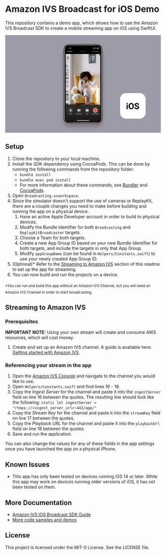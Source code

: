 # Amazon IVS Broadcast for iOS Demo

This repository contains a demo app, which shows how to use the Amazon IVS Broadcast SDK to create a mobile streaming app on iOS using SwiftUI.

<img src="app-screenshot.png" alt="An iPhone with the demo application running on the screen." />

## Setup

1. Clone the repository to your local machine.
2. Install the SDK dependency using CocoaPods. This can be done by running the following commands from the repository folder:
   * `bundle install`
   * `bundle exec pod install`
   * For more information about these commands, see [Bundler](https://bundler.io/) and [CocoaPods](https://guides.cocoapods.org/using/getting-started.html).
3. Open `Broadcasting.xcworkspace`.
4. Since the simulator doesn't support the use of cameras or ReplayKit, there are a couple changes you need to make before building and running the app on a physical device.
    1. Have an active Apple Developer account in order to build to physical devices.
    2. Modify the Bundle Identifier for both `Broadcasting` and `ReplayKitBroadcaster` targets.
    3. Choose a Team for both targets.
    4. Create a new App Group ID based on your new Bundle Identifier for both targets, and include the targets in only that App Group.
    5. Modify `appGroupName` (can be found in `Helpers/Constants.swift`) to use your newly created App Group ID.
5. (Optional)* Refer to the [Streaming to Amazon IVS](#streaming-to-amazon-ivs) section of this readme to set up the app for streaming.
6. You can now build and run the projects on a device.

<sub>*You can run and build this app without an Amazon IVS Channel, but you will need an Amazon IVS Channel in order to start broadcasting.</sub>

## Streaming to Amazon IVS

### Prerequisites

**IMPORTANT NOTE:** Using your own stream will create and consume AWS resources, which will cost money.

1. Create and set up an Amazon IVS channel. A guide is available here: [Getting started with Amazon IVS](https://docs.aws.amazon.com/ivs/latest/userguide/GSIVS.html).

### Referencing your stream in the app

1. Open the [Amazon IVS Console](https://console.aws.amazon.com/ivs) and navigate to the channel you would like to use.
2. Open `Helpers/Constants.swift` and find lines 16 - 18.
3. Copy the _Ingest Server_ for the channel and paste it into the `ingestServer` field on line 16 between the quotes. The resulting line should look like the following: `static let ingestServer = "rtmps://<ingest_server_url>:443/app/"`
4. Copy the _Stream Key_ for the channel and paste it into the `streamKey` field on line 17 between the quotes.
5. Copy the _Playback URL_ for the channel and paste it into the `playbackUrl` field on line 18 between the quotes.
6. Save and run the application.

You can also change the values for any of these fields in the app settings once you have launched the app on a physical iPhone.

## Known Issues
- This app has only been tested on devices running iOS 14 or later. While this app may work on devices running older versions of iOS, it has not been tested on them.

## More Documentation

+ [Amazon IVS iOS Broadcast SDK Guide](https://docs.aws.amazon.com/ivs/latest/userguide/broadcast-ios.html)
+ [More code samples and demos](https://www.ivs.rocks/examples)

## License
This project is licensed under the MIT-0 License. See the LICENSE file.
